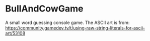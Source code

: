 ﻿# BullAndCowGame
A small word guessing console game.
The ASCII art is from: 
https://community.gamedev.tv/t/using-raw-string-literals-for-ascii-art/53108
